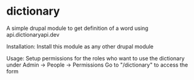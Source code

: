 # dictionary
A simple drupal module to get definition of a word using api.dictionaryapi.dev

Installation:
Install this module as any other drupal module

Usage:
Setup permissions for the roles who want to use the dictionary under Admin -> People -> Permissions
Go to "/dictionary" to access the form
